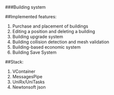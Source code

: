 ###Building system

##Implemented features:
1. Purchase and placement of buildings
2. Editing a position and deleting a building
3. Building upgrade system
4. Building collision detection and mesh validation
5. Building-based economic system
6. Building Save System

##Stack:
1. VContainer
2. MessagesPipe
3. UniRx/UniTasks
4. Newtonsoft json 
